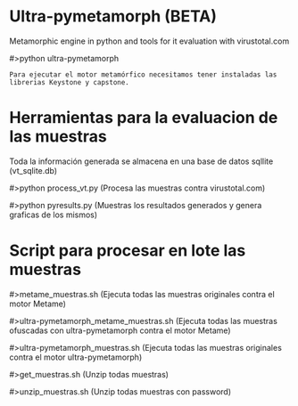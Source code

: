 # Ultra-pymetamorph (BETA)
Metamorphic engine in python and tools for it evaluation with virustotal.com

  #>python ultra-pymetamorph <Fichero a ofuscar>

    Para ejecutar el motor metamórfico necesitamos tener instaladas las librerias Keystone y capstone.

# Herramientas para la evaluacion de las muestras
  Toda la información generada se almacena en una base de datos sqllite (vt_sqlite.db)

  #>python process_vt.py (Procesa las muestras contra virustotal.com)

  #>python pyresults.py (Muestras los resultados generados y genera graficas de los mismos)

# Script para procesar en lote las muestras

  #>metame_muestras.sh (Ejecuta todas las muestras originales contra el motor Metame)
	
  #>ultra-pymetamorph_metame_muestras.sh (Ejecuta todas las muestras ofuscadas con ultra-pymetamorph contra el motor Metame)
	
  #>ultra-pymetamorph_muestras.sh (Ejecuta todas las muestras originales contra el motor ultra-pymetamorph)
  
  #>get_muestras.sh (Unzip todas muestras)
	
  #>unzip_muestras.sh (Unzip todas muestras con password)
